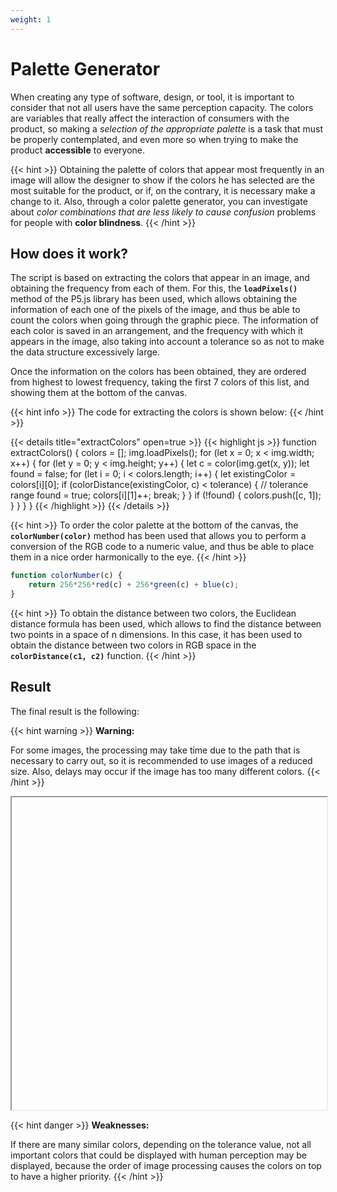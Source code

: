 ```yaml
---
weight: 1
---
```

# **Palette Generator**

When creating any type of software, design, or tool, it is important to consider that not all users have the same perception capacity. The colors are variables that really affect the interaction of consumers with the product, so making a *selection of the appropriate palette* is a task that must be properly contemplated, and even more so when trying to make the product **accessible** to everyone.

{{< hint >}}
Obtaining the palette of colors that appear most frequently in an image will allow the designer to show if the colors he has selected are the most suitable for the product, or if, on the contrary, it is necessary make a change to it. Also, through a color palette generator, you can investigate about *color combinations that are less likely to cause confusion* problems for people with **color blindness**.
{{< /hint >}}

## How does it work?

The script is based on extracting the colors that appear in an image, and obtaining the frequency from each of them. For this, the **`loadPixels()`** method of the P5.js library has been used, which allows obtaining the information of each one of the pixels of the image, and thus be able to count the colors when going through the graphic piece. The information of each color is saved in an arrangement, and the frequency with which it appears in the image, also taking into account a tolerance so as not to make the data structure excessively large.

Once the information on the colors has been obtained, they are ordered from highest to lowest frequency, taking the first 7 colors of this list, and showing them at the bottom of the canvas.

{{< hint info >}}
The code for extracting the colors is shown below:
{{< /hint >}}

{{< details title="extractColors" open=true >}}
{{< highlight js >}}
function extractColors() {
  colors = [];
  img.loadPixels();
  for (let x = 0; x < img.width; x++) {
    for (let y = 0; y < img.height; y++) {
      let c = color(img.get(x, y));
      let found = false;
      for (let i = 0; i < colors.length; i++) {
        let existingColor = colors[i][0];
        if (colorDistance(existingColor, c) < tolerance) { // tolerance range
          found = true;
          colors[i][1]++;
          break;
        }
      }
      if (!found) {
        colors.push([c, 1]);
      }
    }
  }
}
{{< /highlight >}}
{{< /details >}}

{{< hint >}}
To order the color palette at the bottom of the canvas, the **`colorNumber(color)`** method has been used
that allows you to perform a conversion of the RGB code to a numeric value, and thus be able to place them in a nice order
harmonically to the eye.
{{< /hint >}}

```js
function colorNumber(c) {
    return 256*256*red(c) + 256*green(c) + blue(c);
}
```

{{< hint >}}
To obtain the distance between two colors, the Euclidean distance formula has been used, which allows to find the distance between two points in a space of n dimensions. In this case, it has been used to obtain the distance between two colors in RGB space in the **`colorDistance(c1, c2)`** function.
{{< /hint >}}

## Result

The final result is the following:

{{< hint warning >}}
**Warning:**

For some images, the processing may take time due to the path that is necessary to carry out, so it is recommended to use images of a reduced size. Also, delays may occur if the image has too many different colors.
{{< /hint >}}

<iframe id="palette" class="sketch" srcdoc="
        <!DOCTYPE html>
        <html>
          <head>
            <script src=https://cdnjs.cloudflare.com/ajax/libs/p5.js/1.5.0/p5.min.js></script>
            <script src=https://cdnjs.cloudflare.com/ajax/libs/p5.js/1.5.0/addons/p5.sound.min.js></script>
            <script src=/showcase/sketches/palette.js>
            </script>
          </head>
          <body>
          </body>
        </html>
      ">
</iframe>


{{< hint danger >}}
**Weaknesses:**

If there are many similar colors, depending on the tolerance value, not all important colors that could be displayed with human perception may be displayed, because the order of image processing causes the colors on top to have a higher priority.
{{< /hint >}}

<style>
    .sketch{
        width: 100%;
        height: 500px;
        display: flex;
    }
</style>

<script>
  function adjustIframeSize() {
    // Obtener la altura y ancho de la imagen del sketch de P5
    var sketchImage = document.querySelector('#palette').contentDocument.querySelector('canvas');
    var sketchImageHeight = sketchImage.height+ 20;

    // Establecer la altura y ancho del iframe en consecuencia
    var p5Iframe = document.getElementById('palette');
    p5Iframe.style.height = sketchImageHeight + 'px';
  }

  window.addEventListener('load', function () {
    setTimeout(adjustIframeSize, 1000); // retrasar la ejecución en 1 segundo
  }, { passive: true });
</script>
